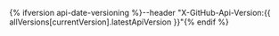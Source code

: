 {% ifversion api-date-versioning %}--header "X-GitHub-Api-Version:{{ allVersions[currentVersion].latestApiVersion }}"{% endif %}
